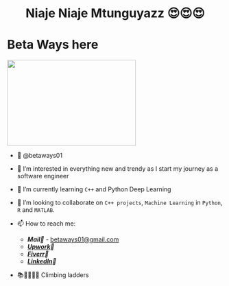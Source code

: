 # <center>Niaje Niaje Mtunguyazz 😍😍😍
# Beta Ways here
<img src="https://github.com/betaways01/betaways01/assets/111149286/3cf0c43e-fe98-4f7c-9d97-9abda84efe2b" width="300" height="200">

- 👋 @betaways01
- 👀 I’m interested in everything new and trendy as I start my journey as a software engineer
- 🌱 I’m currently learning  `C++` and Python Deep Learning
- 💞️ I’m looking to collaborate on `C++ projects`, `Machine Learning` in `Python`, `R` and `MATLAB`.
- 📫 How to reach me:
  
  * ***Mail📧*** - betaways01@gmail.com
  * ***[Upwork](https://www.upwork.com/freelancers/franciskangethenganga)🤢*** 
  * ***[Fiverr](https://www.fiverr.com/s/91Ld2E)🦚***
  * ***[LinkedIn](https://www.linkedin.com/in/francis-kang-ethe-nganga-47b979204/)🪬***
- 📚📏📐🧑‍💻 Climbing ladders
<!---
betaways01/betaways01 is a ✨ special ✨ repository because its `README.md` (this file) appears on your GitHub profile.
You can click the Preview link to take a look at your changes.
--->
